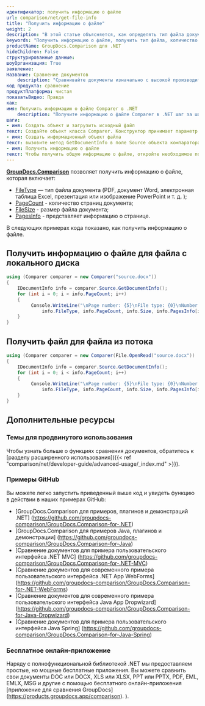 ```yaml
---
идентификатор: получить информацию о файле
url: comparison/net/get-file-info
title: "Получить информацию о файле"
weight: 2
description: "В этой статье объясняется, как определять тип файла документа, размер и подсчитывать количество страниц при аннотировании документов или изображений с помощью GroupDocs.Comparison."
keywords: "Получить информацию о файле, получить тип файла, количество страниц, размер файла"
productName: GroupDocs.Comparison для .NET
hideChildren: False
структурированные данные:
шоуОрганизация: True
заявление:
Название: Сравнение документов
    description: "Сравнивайте документы изначально с высокой производительностью, используя язык C# и GroupDocs.Comparison для .NET."
код продукта: сравнение
продуктПлатформа: чистая
показатьВидео: Правда
как:
имя: Получить информацию о файле Comparer в .NET
    description: "Получите информацию о файле Comparer в .NET шаг за шагом"
шаги:
- имя: Создать объект и загрузить исходный файл
текст: Создайте объект класса Comparer. Конструктор принимает параметр пути к исходному файлу. Вы можете указать абсолютный или относительный путь к файлу в соответствии с вашими требованиями.
- имя: Создать информационный объект файла
текст: вызовите метод GetDocumentInfo в поле Source объекта компаратора и назначьте результат объекту информации о файле класса IDocumentInfo.
- имя: Получить информацию о файле
текст: Чтобы получить общую информацию о файле, откройте необходимое поле с помощью объекта информации о файле. Чтобы получить информацию о конкретной странице, используйте поле PagesInfo с требуемым индексом страницы и после этого получите доступ к нужному полю.
---
```

**[GroupDocs.Comparison](https://products.groupdocs.com/comparison/net)** позволяет получить информацию о файле, которая включает:

* [FileType](https://apireference.groupdocs.com/net/comparison/groupdocs.comparison.interfaces/idocumentinfo/properties/filetype) — тип файла документа (PDF, документ Word, электронная таблица Excel, презентация или изображение PowerPoint и т. д. );
* [PageCount](https://apireference.groupdocs.com/net/comparison/groupdocs.comparison.interfaces/idocumentinfo/properties/pagecount) - количество страниц документа;
* [FileSize](https://apireference.groupdocs.com/net/comparison/groupdocs.comparison.interfaces/idocumentinfo/properties/size) - размер файла документа;
* [PagesInfo](https://apireference.groupdocs.com/comparison/net/groupdocs.comparison.result/pageinfo) - представляет информацию о странице.

В следующих примерах кода показано, как получить информацию о файле.

## Получить информацию о файле для файла с локального диска

```csharp
using (Comparer comparer = new Comparer("source.docx"))
{
	IDocumentInfo info = comparer.Source.GetDocumentInfo();
    for (int i = 0; i < info.PageCount; i++)
    {
         Console.WriteLine("\nPage number: {5}\nFile type: {0}\nNumber of pages: {1}\nDocument size: {2} bytes\nWidth: {3}\nHeight: {4} ", 
             info.FileType, info.PageCount, info.Size, info.PagesInfo[i].Width, info.PagesInfo[i].Height, i + 1);
    }
}
```

## Получить файл для файла из потока

```csharp
using (Comparer comparer = new Comparer(File.OpenRead("source.docx"))
{
	IDocumentInfo info = comparer.Source.GetDocumentInfo();
    for (int i = 0; i < info.PageCount; i++)
    {
         Console.WriteLine("\nPage number: {5}\nFile type: {0}\nNumber of pages: {1}\nDocument size: {2} bytes\nWidth: {3}\nHeight: {4} ", 
             info.FileType, info.PageCount, info.Size, info.PagesInfo[i].Width, info.PagesInfo[i].Height, i + 1);
    }
}
```

## Дополнительные ресурсы
### Темы для продвинутого использования
Чтобы узнать больше о функциях сравнения документов, обратитесь к [разделу расширенного использования]({{< ref "comparison/net/developer-guide/advanced-usage/_index.md" >}}).

### Примеры GitHub
Вы можете легко запустить приведенный выше код и увидеть функцию в действии в наших примерах GitHub:
* [GroupDocs.Comparison для примеров, плагинов и демонстраций .NET] (https://github.com/groupdocs-comparison/GroupDocs.Comparison-for-.NET)
* [GroupDocs.Comparison для примеров Java, плагинов и демонстрации] (https://github.com/groupdocs-comparison/GroupDocs.Comparison-for-Java)
* [Сравнение документов для примера пользовательского интерфейса .NET MVC] (https://github.com/groupdocs-comparison/GroupDocs.Comparison-for-.NET-MVC)
* [Сравнение документов для современного примера пользовательского интерфейса .NET App WebForms] (https://github.com/groupdocs-comparison/GroupDocs.Comparison-for-.NET-WebForms)
* [Сравнение документов для современного примера пользовательского интерфейса Java App Dropwizard] (https://github.com/groupdocs-comparison/GroupDocs.Comparison-for-Java-Dropwizard)
* [Сравнение документов для примера пользовательского интерфейса Java Spring] (https://github.com/groupdocs-comparison/GroupDocs.Comparison-for-Java-Spring)
    

### Бесплатное онлайн-приложение
Наряду с полнофункциональной библиотекой .NET мы предоставляем простые, но мощные бесплатные приложения.
Вы можете сравнить свои документы DOC или DOCX, XLS или XLSX, PPT или PPTX, PDF, EML, EMLX, MSG и другие с помощью бесплатного онлайн-приложения [приложение для сравнения GroupDocs] (https://products.groupdocs.app/comparison). ).

